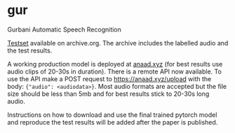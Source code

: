 # gur
Gurbani Automatic Speech Recognition

[Testset](https://archive.org/details/test.tar_202112) available on archive.org. The archive includes the labelled audio and the test results.

A working production model is deployed at [anaad.xyz](https://anaad.xyz) (for best results use audio clips of 20-30s in duration). There is a remote API now available. To use the API make a POST request to https://anaad.xyz/upload with the body: `{"audio": <audiodata>}`. Most audio formats are accepted but the file size should be less than 5mb and for best results stick to 20-30s long audio.

Instructions on how to download and use the final trained pytorch model and reproduce the test results will be added after the paper is published. 
